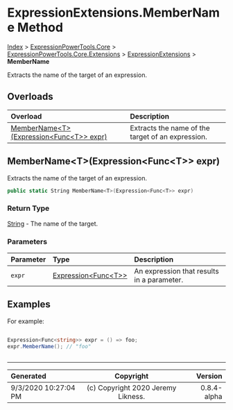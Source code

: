 ﻿# ExpressionExtensions.MemberName Method

[Index](../index.md) > [ExpressionPowerTools.Core](ExpressionPowerTools.Core.a.md) > [ExpressionPowerTools.Core.Extensions](ExpressionPowerTools.Core.Extensions.n.md) > [ExpressionExtensions](ExpressionPowerTools.Core.Extensions.ExpressionExtensions.cs.md) > **MemberName**

Extracts the name of the target of an expression.

## Overloads

| Overload | Description |
| :-- | :-- |
| [MemberName&lt;T>(Expression&lt;Func&lt;T>> expr)](#membernametexpressionfunct-expr) | Extracts the name of the target of an expression. |
## MemberName&lt;T>(Expression&lt;Func&lt;T>> expr)

Extracts the name of the target of an expression.

```csharp
public static String MemberName<T>(Expression<Func<T>> expr)
```

### Return Type

 [String](https://docs.microsoft.com/dotnet/api/system.string)  - The name of the target.

### Parameters

| Parameter | Type | Description |
| :-- | :-- | :-- |
| `expr` | [Expression&lt;Func&lt;T>>](https://docs.microsoft.com/dotnet/api/system.linq.expressions.expression-1) | An expression that results in a parameter. |


## Examples

For example:

```csharp

Expression<Func<string>> expr = () => foo;
expr.MemberName(); // "foo"
            
```


---

| Generated | Copyright | Version |
| :-- | :-: | --: |
| 9/3/2020 10:27:04 PM | (c) Copyright 2020 Jeremy Likness. | 0.8.4-alpha |
